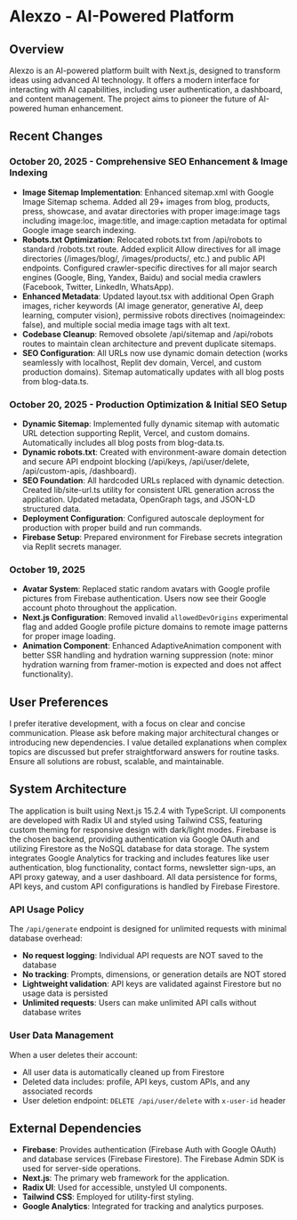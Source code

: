 # Alexzo - AI-Powered Platform

## Overview
Alexzo is an AI-powered platform built with Next.js, designed to transform ideas using advanced AI technology. It offers a modern interface for interacting with AI capabilities, including user authentication, a dashboard, and content management. The project aims to pioneer the future of AI-powered human enhancement.

## Recent Changes

### October 20, 2025 - Comprehensive SEO Enhancement & Image Indexing
- **Image Sitemap Implementation**: Enhanced sitemap.xml with Google Image Sitemap schema. Added all 29+ images from blog, products, press, showcase, and avatar directories with proper image:image tags including image:loc, image:title, and image:caption metadata for optimal Google image search indexing.
- **Robots.txt Optimization**: Relocated robots.txt from /api/robots to standard /robots.txt route. Added explicit Allow directives for all image directories (/images/blog/, /images/products/, etc.) and public API endpoints. Configured crawler-specific directives for all major search engines (Google, Bing, Yandex, Baidu) and social media crawlers (Facebook, Twitter, LinkedIn, WhatsApp).
- **Enhanced Metadata**: Updated layout.tsx with additional Open Graph images, richer keywords (AI image generator, generative AI, deep learning, computer vision), permissive robots directives (noimageindex: false), and multiple social media image tags with alt text.
- **Codebase Cleanup**: Removed obsolete /api/sitemap and /api/robots routes to maintain clean architecture and prevent duplicate sitemaps.
- **SEO Configuration**: All URLs now use dynamic domain detection (works seamlessly with localhost, Replit dev domain, Vercel, and custom production domains). Sitemap automatically updates with all blog posts from blog-data.ts.

### October 20, 2025 - Production Optimization & Initial SEO Setup
- **Dynamic Sitemap**: Implemented fully dynamic sitemap with automatic URL detection supporting Replit, Vercel, and custom domains. Automatically includes all blog posts from blog-data.ts.
- **Dynamic robots.txt**: Created with environment-aware domain detection and secure API endpoint blocking (/api/keys, /api/user/delete, /api/custom-apis, /dashboard).
- **SEO Foundation**: All hardcoded URLs replaced with dynamic detection. Created lib/site-url.ts utility for consistent URL generation across the application. Updated metadata, OpenGraph tags, and JSON-LD structured data.
- **Deployment Configuration**: Configured autoscale deployment for production with proper build and run commands.
- **Firebase Setup**: Prepared environment for Firebase secrets integration via Replit secrets manager.

### October 19, 2025
- **Avatar System**: Replaced static random avatars with Google profile pictures from Firebase authentication. Users now see their Google account photo throughout the application.
- **Next.js Configuration**: Removed invalid `allowedDevOrigins` experimental flag and added Google profile picture domains to remote image patterns for proper image loading.
- **Animation Component**: Enhanced AdaptiveAnimation component with better SSR handling and hydration warning suppression (note: minor hydration warning from framer-motion is expected and does not affect functionality).

## User Preferences
I prefer iterative development, with a focus on clear and concise communication. Please ask before making major architectural changes or introducing new dependencies. I value detailed explanations when complex topics are discussed but prefer straightforward answers for routine tasks. Ensure all solutions are robust, scalable, and maintainable.

## System Architecture
The application is built using Next.js 15.2.4 with TypeScript. UI components are developed with Radix UI and styled using Tailwind CSS, featuring custom theming for responsive design with dark/light modes. Firebase is the chosen backend, providing authentication via Google OAuth and utilizing Firestore as the NoSQL database for data storage. The system integrates Google Analytics for tracking and includes features like user authentication, blog functionality, contact forms, newsletter sign-ups, an API proxy gateway, and a user dashboard. All data persistence for forms, API keys, and custom API configurations is handled by Firebase Firestore.

### API Usage Policy
The `/api/generate` endpoint is designed for unlimited requests with minimal database overhead:
- **No request logging**: Individual API requests are NOT saved to the database
- **No tracking**: Prompts, dimensions, or generation details are NOT stored
- **Lightweight validation**: API keys are validated against Firestore but no usage data is persisted
- **Unlimited requests**: Users can make unlimited API calls without database writes

### User Data Management
When a user deletes their account:
- All user data is automatically cleaned up from Firestore
- Deleted data includes: profile, API keys, custom APIs, and any associated records
- User deletion endpoint: `DELETE /api/user/delete` with `x-user-id` header

## External Dependencies
- **Firebase**: Provides authentication (Firebase Auth with Google OAuth) and database services (Firebase Firestore). The Firebase Admin SDK is used for server-side operations.
- **Next.js**: The primary web framework for the application.
- **Radix UI**: Used for accessible, unstyled UI components.
- **Tailwind CSS**: Employed for utility-first styling.
- **Google Analytics**: Integrated for tracking and analytics purposes.